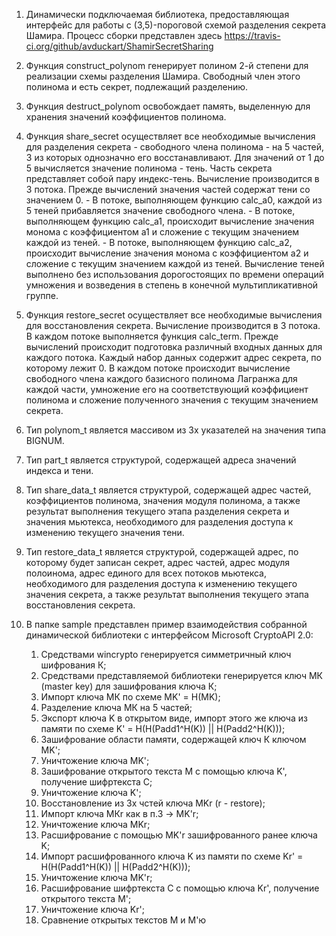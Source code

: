    1.	Динамически подключаемая библиотека, предоставляющая интерфейс для работы с (3,5)-пороговой схемой
   разделения секрета Шамира.
        Процесс сборки представлен здесь https://travis-ci.org/github/avduckart/ShamirSecretSharing

   2.	Функция construct_polynom генерирует полином 2-й степени для реализации схемы разделения Шамира. Свободный
   член этого полинома и есть секрет, подлежащий разделению.

   3.	Функция destruct_polynom освобождает память, выделенную для хранения значений коэффициентов полинома.
   
   4.	Функция share_secret осуществляет все необходимые вычисления для разделения секрета - свободного члена 
   полинома - на  5 частей, 3 из которых однозначно его восстанавливают. Для значений от 1 до 5 вычисляется 
   значение полинома - тень. Часть секрета представляет собой пару индекс-тень.
        Вычисление производится в 3 потока. Прежде вычислений значения частей содержат тени со значением 0.
     - В потоке, выполняющем функцию calc_a0, каждой из 5 теней прибавляется значение свободного члена.
     - В потоке, выполняющем функцию calc_a1, происходит вычисление значения монома с коэффициентом a1 и сложение с 
    текущим значением каждой из теней.
     - В потоке, выполняющем функцию calc_a2, происходит вычисление значения монома с коэффициентом a2 и сложение с 
    текущим значением каждой из теней.
        Вычисление теней выполнено без использования дорогостоящих по времени операций умножения и возведения в 
    степень в конечной мультипликативной группе.

   5.	Функция restore_secret осуществляет все необходимые вычисления для восстановления секрета.
        Вычисление производится в 3 потока. В каждом потоке выполняется функция calc_term. Прежде вычислений 
    происходит подготовка различный входных данных для каждого потока. Каждый набор данных содержит адрес секрета, 
    по которому лежит 0.
        В каждом потоке происходит вычисление свободного члена каждого базисного полинома Лагранжа для каждой 
    части, умножение его на соответствующий коэффициент полинома и сложение полученного значения с текущим 
    значением секрета.

   6.	Тип polynom_t является массивом из 3х указателей на значения типа BIGNUM.

   7.	Тип part_t является структурой, содержащей адреса значений индекса и тени.

   8.	Тип share_data_t является структурой, содержащей адрес частей, коэффициентов полинома, значения модуля 
    полинома, а также результат выполнения текущего этапа разделения секрета и значения мьютекса, необходимого для 
    разделения доступа к изменению текущего значения тени.

   9.	Тип restore_data_t является структурой, содержащей адрес, по которому будет записан секрет, адрес 
    частей, адрес модуля полоинома, адрес единого для всех потоков мьютекса, необходимого для разделения доступа
    к изменению текущего значения секрета, а также результат выполнения текущего этапа восстановления секрета.

   10.	В папке sample представлен пример взаимодействия собранной динамической библиотеки с интерфейсом 
    Microsoft CryptoAPI 2.0:
        1. Средствами wincrypto генерируется симметричный ключ шифрования К;
        2. Средствами представляемой библиотеки генерируется ключ МК (master key) для зашифрования ключа К;
        3. Импорт ключа МК по схеме MK' = H(MK);
        4. Разделение ключа МК на 5 частей;
        5. Экспорт ключа K в открытом виде, импорт этого же ключа из памяти по схеме 
            K' = H(H(Padd1^H(K)) || H(Padd2^H(K)));
        6. Зашифрование области памяти, содержащей ключ К ключом MK';
        7. Уничтожение ключа MK';
        8. Зашифрование открытого текста M с помощью ключа K', получение шифртекста C;
        9. Уничтожение ключа K';
        10. Восстановление из 3х чстей ключа MKr (r - restore);
        11. Импорт ключа МКr как в п.3 -> MK'r;
        12. Уничтожение ключа MKr;
        13. Расшифрование с помощью MK'r зашифрованного ранее ключа K;
        14. Импорт расшифрованного ключа K из памяти по схеме Kr' = H(H(Padd1^H(K)) || H(Padd2^H(K)));
        15. Уничтожение ключа MK'r;
        16. Расшифрование шифртекста C с помощью ключа Kr', получение открытого текста M';
        17. Уничтожение ключа Kr';
        18. Сравнение открытых текстов M и M'ю
